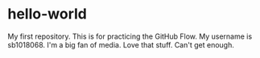 # hello-world
My first repository. This is for practicing the GitHub Flow. 
My username is sb1018068. I'm a big fan of media. Love that stuff. Can't get enough. 
